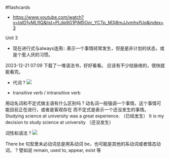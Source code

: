 #flashcards 

- https://www.youtube.com/watch?v=IqID1yMLfIQ&list=PLdp9G1PjM5Oor_YCTp_M3j8mJJvmhxfUq&index=3

Unit 3

- 现在进行式与always连用:: 表示一个事情经常发生，但是是非计划的状态，或是个惹人厌的习惯。
<!--SR:!2024-08-31,61,250-->

2023-12-21 07:09 下载了一堆语法书，好好看看。 应该有不少给脉络的，很快就能看完。

- 代词
?
![](note/files/Pasted%20image%2020231221071052.png)
<!--SR:!2024-11-23,47,250-->

- transitive verb / intransitive verb

用动名词和不定式做主语有什么区别吗
?
动名词一般强调一个事情，这个事情可能目前正在进行，或者是客观存在
而不定式是表示一个还没发生的事情。
Studying science at university was a great experience. （已经发生）
It is my decision to study science at university （还没发生）
<!--SR:!2025-02-09,128,250-->

词性和语法
?
![](note/files/Pasted%20image%2020231221073806.png)
<!--SR:!2024-07-27,26,250-->

There be 句型里未必动词总是用系动词 be，也可能是其他的系动词或者情态动词，
?
譬如说 remain, used to, appear, exist 等
<!--SR:!2024-12-10,64,250-->